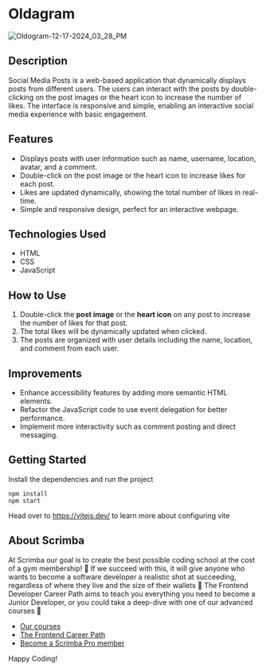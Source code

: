 # Oldagram

![Oldogram-12-17-2024_03_28_PM](https://github.com/user-attachments/assets/3b15d63a-fa22-4258-9edb-c08a331e03fb)


## Description

Social Media Posts is a web-based application that dynamically displays posts from different users. The users can interact with the posts by double-clicking on the post images or the heart icon to increase the number of likes. The interface is responsive and simple, enabling an interactive social media experience with basic engagement.

## Features

- Displays posts with user information such as name, username, location, avatar, and a comment.
- Double-click on the post image or the heart icon to increase likes for each post.
- Likes are updated dynamically, showing the total number of likes in real-time.
- Simple and responsive design, perfect for an interactive webpage.

## Technologies Used

- HTML
- CSS
- JavaScript


## How to Use

1. Double-click the **post image** or the **heart icon** on any post to increase the number of likes for that post.
2. The total likes will be dynamically updated when clicked.
3. The posts are organized with user details including the name, location, and comment from each user.

## Improvements

- Enhance accessibility features by adding more semantic HTML elements.
- Refactor the JavaScript code to use event delegation for better performance.
- Implement more interactivity such as comment posting and direct messaging.

## Getting Started
Install the dependencies and run the project
```
npm install
npm start
```

Head over to https://vitejs.dev/ to learn more about configuring vite
## About Scrimba

At Scrimba our goal is to create the best possible coding school at the cost of a gym membership! 💜
If we succeed with this, it will give anyone who wants to become a software developer a realistic shot at succeeding, regardless of where they live and the size of their wallets 🎉
The Frontend Developer Career Path aims to teach you everything you need to become a Junior Developer, or you could take a deep-dive with one of our advanced courses 🚀

- [Our courses](https://scrimba.com/allcourses)
- [The Frontend Career Path](https://scrimba.com/learn/frontend)
- [Become a Scrimba Pro member](https://scrimba.com/pricing)

Happy Coding!